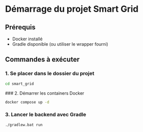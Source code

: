 # Démarrage du projet Smart Grid

## Prérequis
- Docker installé
- Gradle disponible (ou utiliser le wrapper fourni)

## Commandes à exécuter

### 1. Se placer dans le dossier du projet
```bash
cd smart_grid
```
### 2. Démarrer les containers Docker
```bash
docker compose up -d
```
### 3. Lancer le backend avec Gradle
```bash
./gradlew.bat run
```
